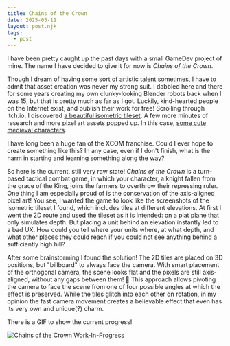 ```yaml
---
title: Chains of the Crown
date: 2025-05-11
layout: post.njk
tags:
  - post
---
```



I have been pretty caught up the past days with a small GameDev project of mine. The name I have decided to give it for now is *Chains of the Crown*.

Though I dream of having some sort of artistic talent sometimes, I have to admit that asset creation was never my strong suit. I dabbled here and there for some years creating my own clunky-looking Blender robots back when I was 15, but that is pretty much as far as I got.
Luckily, kind-hearted people on the Internet exist, and publish their work for free!
Scrolling through itch.io, I discovered [a beautiful isometric tileset](https://scrabling.itch.io/pixel-isometric-tiles). A few more minutes of research and more pixel art assets popped up. In this case, [some cute medieval characters](https://lyaseek.itch.io/minifhumans).

I have long been a huge fan of the XCOM franchise. Could I ever hope to create something like this? In any case, even if I don't finish, what is the harm in starting and learning something along the way?

So here is the current, still very raw state! *Chains of the Crown* is a turn-based tactical combat game, in which your character, a knight fallen from the grace of the King, joins the farmers to overthrow their repressing ruler. One thing I am especially proud of is the conservation of the axis-aligned pixel art! You see, I wanted the game to look like the screenshots of the isometric tileset I found, which includes tiles at different elevations.
At first I went the 2D route and used the tileset as it is intended: on a plat plane that only simulates depth. But placing a unit behind an elevation instantly led to a bad UX. How could you tell where your units where, at what depth, and what other places they could reach if you could not see anything behind a sufficiently high hill?

After some brainstorming I found the solution!
The 2D tiles are placed on 3D positions, but "billboard" to always face the camera. With smart placement of the orthogonal camera, the scene looks flat and the pixels are still axis-aligned, without any gaps between them! 🥳 This approach allows pivoting the camera to face the scene from one of four possible angles at which the effect is preserved. While the tiles glitch into each other on rotation, in my opinion the fast camera movement creates a believable effect that even has its very own and unique(?) charm.

There is a GIF to show the current progress!

![Chains of the Crown Work-In-Progress](/media/chains_of_the_crown.gif)
